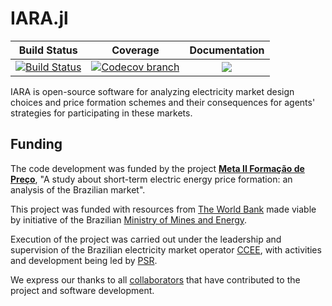 # IARA.jl

[build-img]: https://github.com/psrenergy/IARA.jl/actions/workflows/ci.yml/badge.svg?branch=main
[build-url]: https://github.com/psrenergy/IARA.jl/actions?query=workflow%3ACI

[codecov-img]: https://codecov.io/gh/psrenergy/IARA.jl/coverage.svg?branch=main
[codecov-url]: https://codecov.io/gh/psrenergy/IARA.jl?branch=main

[docs-img]: https://img.shields.io/badge/docs-latest-blue.svg
[docs-url]: https://psrenergy.github.io/IARA.jl/dev/

| **Build Status** | **Coverage** | **Documentation** |
|:-----------------:|:-----------------:|:-----------------:|
| [![Build Status][build-img]][build-url] | [![Codecov branch][codecov-img]][codecov-url] |[![][docs-img]][docs-url] |

IARA is open-source software for analyzing electricity market design choices and price formation schemes and their consequences for agents' strategies for participating in these markets.

## Funding 

The code development was funded by the project [**Meta II Formação de Preço**](https://www.meta2formacaodepreco.com.br/), "A study about short-term electric energy price formation: an analysis of the Brazilian market".

This project was funded with resources from [The World Bank](https://www.worldbank.org/) made viable by initiative of the Brazilian [Ministry of Mines and Energy](https://www.gov.br/mme/pt-br).

Execution of the project was carried out under the leadership and supervision of the Brazilian electricity market operator [CCEE](https://www.ccee.org.br/), with activities and development being led by [PSR](https://www.psr-inc.com/en/).

We express our thanks to all [collaborators](https://www.meta2formacaodepreco.com.br/colaboracoes) that have contributed to the project and software development.

